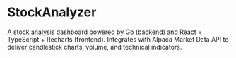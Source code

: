 # StockAnalyzer
A stock analysis dashboard powered by Go (backend) and React + TypeScript + Recharts (frontend). Integrates with Alpaca Market Data API to deliver candlestick charts, volume, and technical indicators.
